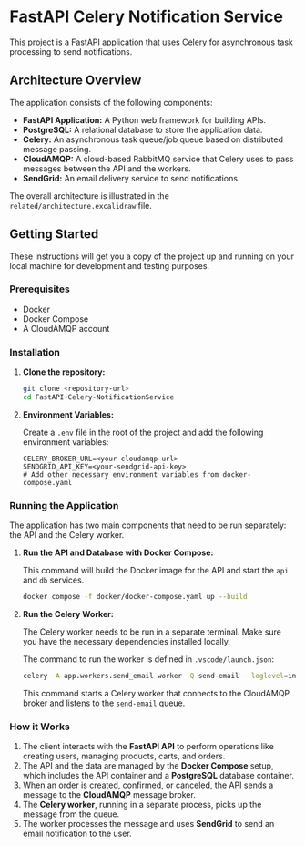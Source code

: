 # FastAPI Celery Notification Service

This project is a FastAPI application that uses Celery for asynchronous task processing to send notifications.

## Architecture Overview

The application consists of the following components:

-   **FastAPI Application:** A Python web framework for building APIs.
-   **PostgreSQL:** A relational database to store the application data.
-   **Celery:** An asynchronous task queue/job queue based on distributed message passing.
-   **CloudAMQP:** A cloud-based RabbitMQ service that Celery uses to pass messages between the API and the workers.
-   **SendGrid:** An email delivery service to send notifications.

The overall architecture is illustrated in the `related/architecture.excalidraw` file.

## Getting Started

These instructions will get you a copy of the project up and running on your local machine for development and testing purposes.

### Prerequisites

-   Docker
-   Docker Compose
-   A CloudAMQP account

### Installation

1.  **Clone the repository:**

    ```bash
    git clone <repository-url>
    cd FastAPI-Celery-NotificationService
    ```

2.  **Environment Variables:**

    Create a `.env` file in the root of the project and add the following environment variables:

    ```
    CELERY_BROKER_URL=<your-cloudamqp-url>
    SENDGRID_API_KEY=<your-sendgrid-api-key>
    # Add other necessary environment variables from docker-compose.yaml
    ```

### Running the Application

The application has two main components that need to be run separately: the API and the Celery worker.

1.  **Run the API and Database with Docker Compose:**

    This command will build the Docker image for the API and start the `api` and `db` services.

    ```bash
    docker compose -f docker/docker-compose.yaml up --build
    ```

2.  **Run the Celery Worker:**

    The Celery worker needs to be run in a separate terminal. Make sure you have the necessary dependencies installed locally.

    The command to run the worker is defined in `.vscode/launch.json`:

    ```bash
    celery -A app.workers.send_email worker -Q send-email --loglevel=info -c 1 --without-heartbeat --without-gossip --without-mingle
    ```

    This command starts a Celery worker that connects to the CloudAMQP broker and listens to the `send-email` queue.

### How it Works

1.  The client interacts with the **FastAPI API** to perform operations like creating users, managing products, carts, and orders.
2.  The API and the data are managed by the **Docker Compose** setup, which includes the API container and a **PostgreSQL** database container.
3.  When an order is created, confirmed, or canceled, the API sends a message to the **CloudAMQP** message broker.
4.  The **Celery worker**, running in a separate process, picks up the message from the queue.
5.  The worker processes the message and uses **SendGrid** to send an email notification to the user.
